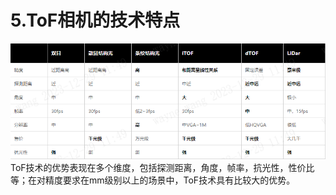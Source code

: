 # 5.ToF相机的技术特点
![技术特点比较](pic/ToFTecCharacteristics.png)
ToF技术的优势表现在多个维度，包括探测距离，角度，帧率，抗光性，性价比等；在对精度要求在mm级别以上的场景中，ToF技术具有比较大的优势。

